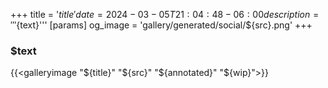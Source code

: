 +++
title = '${title}'
date = 2024-03-05T21:04:48-06:00
description = '''${text}'''
[params]
og_image = 'gallery/generated/social/${src}.png'
+++
### $text

{{<galleryimage "${title}" "${src}" "${annotated}" "${wip}">}}
